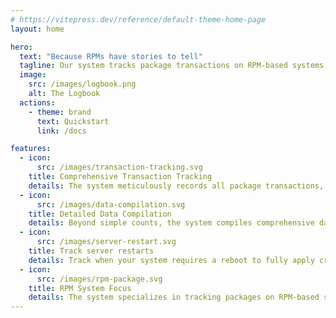 ```yaml
---
# https://vitepress.dev/reference/default-theme-home-page
layout: home

hero:
  text: "Because RPMs have stories to tell"
  tagline: Our system tracks package transactions on RPM-based systems, compiling data on the number of updates and installations.
  image:
    src: /images/logbook.png
    alt: The Logbook
  actions:
    - theme: brand
      text: Quickstart
      link: /docs

features:
  - icon:
      src: /images/transaction-tracking.svg
    title: Comprehensive Transaction Tracking
    details: The system meticulously records all package transactions, including installations, updates, and removals, providing a complete history of package activity on the system.
  - icon:
      src: /images/data-compilation.svg
    title: Detailed Data Compilation
    details: Beyond simple counts, the system compiles comprehensive data on updates and installations, such as frequency, package names, versions, and potentially even dependencies.
  - icon:
      src: /images/server-restart.svg
    title: Track server restarts
    details: Track when your system requires a reboot to fully apply critical security updates. This is essential because some system updates, particularly those affecting the kernel or core libraries, only take effect after a system restart to ensure system stability and security.
  - icon:
      src: /images/rpm-package.svg
    title: RPM System Focus
    details: The system specializes in tracking packages on RPM-based systems, ensuring compatibility and accurate data collection for distributions like AlmaLinux, Fedora, and Red Hat Enterprise Linux.
---
```

